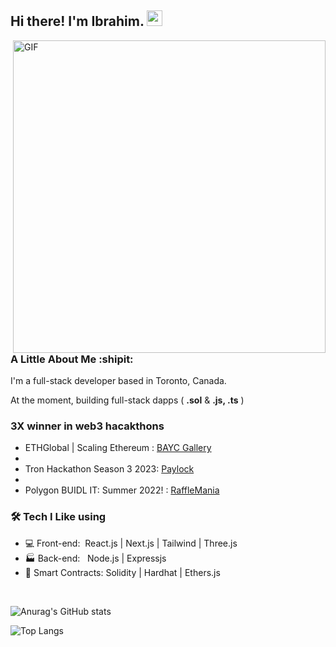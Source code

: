 <h2> Hi there! I'm Ibrahim. <img src="https://github.com/IbrahimSam96/IbrahimSam96/blob/master/Hi.gif" width="25"></h2>
<img align="right" alt="GIF" src="https://github.com/IbrahimSam96/IbrahimSam96/blob/master/gif3.gif?raw=true" width="500"/>
<h3> A Little About Me  :shipit:</h3>

 I'm a full-stack developer based in Toronto, Canada. 
 
 At the moment, building full-stack dapps ( **.sol** & **.js, .ts**  )

<h3>3X winner in web3 hacakthons</h3>  

- ETHGlobal | Scaling Ethereum : [BAYC Gallery](https://github.com/IbrahimSam96/ApesGallery)
- 
- Tron Hackathon Season 3 2023: [Paylock](https://github.com/IbrahimSam96/paylock)
- 
- Polygon BUIDL IT: Summer 2022! : [RaffleMania](https://github.com/IbrahimSam96/rafflemania)  


<h3>🛠 Tech I Like using </h3>

- 💻 Front-end:&nbsp; React.js | Next.js | Tailwind | Three.js
- :factory: Back-end: &nbsp;  Node.js | Expressjs 
- 🧾 Smart Contracts: Solidity | Hardhat | Ethers.js
<br>

![Anurag's GitHub stats](https://github-readme-stats.vercel.app/api?username=Ibrahimsam96&show_icons=true&theme=radical)


![Top Langs](https://github-readme-stats.vercel.app/api/top-langs/?username=Ibrahimsam96&show_icons=true&theme=radical)


